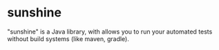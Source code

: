 # sunshine
"sunshine" is a Java library, with allows you to run your automated tests without build systems (like maven, gradle).
